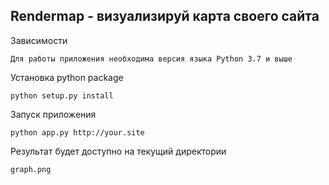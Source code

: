 ## Rendermap - визуализируй карта своего сайта

Зависимости
```
Для работы приложения необходима версия языка Python 3.7 и выше 
```
Установка python package
```
python setup.py install
```
Запуск приложения
```
python app.py http://your.site
```
Результат будет доступно на текущий директории 
```
graph.png
```

